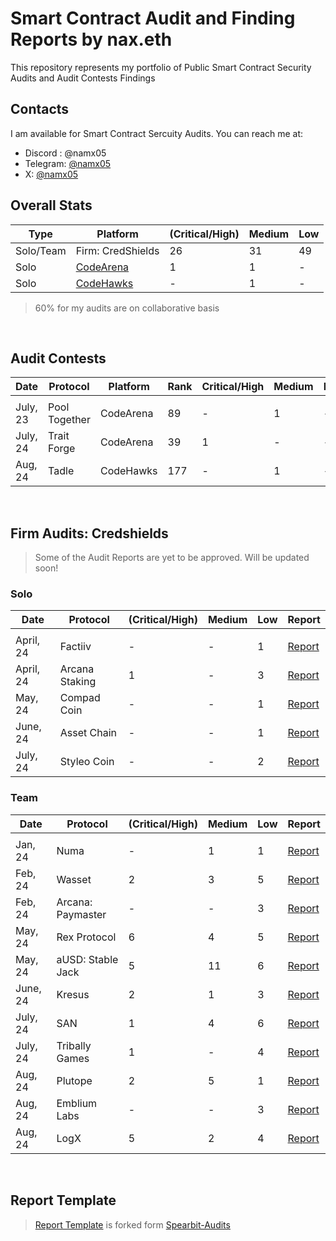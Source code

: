 # Smart Contract Audit and Finding Reports by nax.eth

This repository represents my portfolio of Public Smart Contract Security Audits and Audit Contests Findings
<br>

## Contacts

I am available for Smart Contract Sercuity Audits. You can reach me at:

- Discord : @namx05
- Telegram: [@namx05](https://t.me/namx05)
- X: [@namx05](https://twitter.com/namx05)

## Overall Stats

| Type      | Platform                                                                   | (Critical/High) | Medium | Low |
| --------- | -------------------------------------------------------------------------- | --------------- | ------ | --- |
| Solo/Team | Firm: CredShields                                                          | 26              | 31     | 49  |
| Solo      | [CodeArena](https://code4rena.com/@namx05)                                 | 1               | 1      | -   |
| Solo      | [CodeHawks](https://codehawks.cyfrin.io/profile/clk3yqzs7000wla083twjcgwh) | -               | 1      | -   |

<!-- | [Sherlock](https://sherlock.xyz/)                                          |                 |        |     |      -->

> 60% for my audits are on collaborative basis

<br>

## Audit Contests

| Date     | Protocol      | Platform  | Rank | Critical/High | Medium | Low | Report                                                      |
| -------- | ------------- | --------- | ---- | ------------- | ------ | --- | ----------------------------------------------------------- |
|          |               |           |      |               |        |     |                                                             |
| July, 23 | Pool Together | CodeArena | 89   | -             | 1      | -   | [Report](solo/C4/PoolTogether_July23.md)                    |
| July, 24 | Trait Forge   | CodeArena | 39   | 1             | -      | -   | [Report](solo/C4/TraitForge_July24.md)                      |
| Aug, 24  | Tadle         | CodeHawks | 177  | -             | 1      | -   | [Report](https://codehawks.cyfrin.io/c/2024-08-tadle/s/679) |

<br>

## Firm Audits: Credshields

> Some of the Audit Reports are yet to be approved. Will be updated soon!

### Solo

<!-- |           |                |                     |              |     | [Report]()                                                                                                        | -->

| Date      | Protocol       | (Critical/High) | Medium | Low | Report                                                                                                            |
| --------- | -------------- | --------------- | ------ | --- | ----------------------------------------------------------------------------------------------------------------- |
|           |                |                 |        |     |                                                                                                                   |
| April, 24 | Factiiv        | -               | -      | 1   | [Report](https://github.com/Credshields/audit-reports/blob/master/Factiiv_Token_Final_Audit_Report.pdf)           |
| April, 24 | Arcana Staking | 1               | -      | 3   | [Report](https://github.com/Credshields/audit-reports/blob/master/Arcana_Staking_Contract_Final_Audit_Report.pdf) |
| May, 24   | Compad Coin    | -               | -      | 1   | [Report](https://github.com/Credshields/audit-reports/blob/master/Compad_Coin_Final_Audit_Report.pdf)             |
| June, 24  | Asset Chain    | -               | -      | 1   | [Report](https://github.com/Credshields/audit-reports/blob/master/Asset_Chain_Final_Audit_Report.pdf)             |
| July, 24  | Styleo Coin    | -               | -      | 2   | [Report](https://github.com/Credshields/audit-reports/blob/master/Styleo%20Coin%20Final%20Audit%20Report.pdf)     |

### Team

<!-- |           |                |                     |                |     | [Report]()                                                                                                        | -->

| Date     | Protocol          | (Critical/High) | Medium | Low | Report                                                                                                                           |
| -------- | ----------------- | --------------- | ------ | --- | -------------------------------------------------------------------------------------------------------------------------------- |
|          |                   |                 |        |     |                                                                                                                                  |
| Jan, 24  | Numa              | -               | 1      | 1   | [Report](https://github.com/Credshields/audit-reports/blob/master/Numa_Final_Audit_Report.pdf)                                   |
| Feb, 24  | Wasset            | 2               | 3      | 5   | [Report](https://github.com/Credshields/audit-reports/blob/master/Wasset_Final_Audit_Report.pdf)                                 |
| Feb, 24  | Arcana: Paymaster | -               | -      | 3   | [Report](https://github.com/Credshields/audit-reports/blob/master/Arcana_PayMaster_Final_Report.pdf)                             |
| May, 24  | Rex Protocol      | 6               | 4      | 5   | [Report](https://github.com/Credshields/audit-reports/blob/master/Rex_Exchange_Final_Audit_Report.pdf)                           |
| May, 24  | aUSD: Stable Jack | 5               | 11     | 6   | [Report](https://github.com/Credshields/audit-reports/blob/master/aUSD_SC_Final_Audit_Report.pdf)                                |
| June, 24 | Kresus            | 2               | 1      | 3   | [Report](https://github.com/Credshields/audit-reports/blob/master/Kresus_Final_Audit_Report.pdf)                                 |
| July, 24 | SAN               | 1               | 4      | 6   | [Report](https://github.com/Credshields/audit-reports/blob/master/SAN_Final_Report.pdf)                                          |
| July, 24 | Tribally Games    | 1               | -      | 4   | [Report](https://github.com/Credshields/audit-reports/blob/master/Tribally_Games_Final_Report.pdf)                               |
| Aug, 24  | Plutope           | 2               | 5      | 1   | [Report](https://github.com/Credshields/audit-reports/blob/master/Plutope_Final_Audit_Report.pdf)                                |
| Aug, 24  | Emblium Labs      | -               | -      | 3   | [Report](https://github.com/Credshields/audit-reports/blob/master/Kaku_SmartContract_Final_Report.pdf)                           |
| Aug, 24  | LogX              | 5               | 2      | 4   | [Report](https://github.com/Credshields/audit-reports/blob/4d34781e41a23c270314fac5aced61fc24370f4c/LogX_Token_Final_Report.pdf) |

<br>

## Report Template

> [Report Template](Report_Template.md) is forked form [Spearbit-Audits](https://github.com/spearbit-audits/report-template/blob/main/report.md)

<br>
